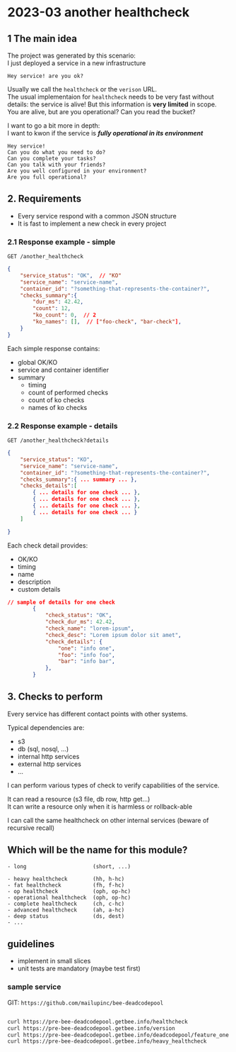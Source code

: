 # 2023-03 another healthcheck

## 1 The main idea

The project was generated by this scenario:  
I just deployed a service in a new infrastructure  

```text
Hey service! are you ok?
```

Usually we call the `healthcheck` or the `verison` URL.  
The usual implementaion for `healthcheck` needs to be very fast without details: the service is alive! But this information is **very limited** in scope.  
You are alive, but are you operational? Can you read the bucket?

I want to go a bit more in depth:  
I want to kwon if the service is **_fully operational in its environment_**

```text
Hey service!
Can you do what you need to do?
Can you complete your tasks?
Can you talk with your friends?
Are you well configured in your environment?
Are you full operational?
```

## 2. Requirements

- Every service respond with a common JSON structure
- It is fast to implement a new check in every project

### 2.1 Response example - simple

`GET /another_healthcheck`

```json
{
    "service_status": "OK",  // "KO"
    "service_name": "service-name",
    "container_id": "?something-that-represents-the-container?",
    "checks_summary":{
        "dur_ms": 42.42,
        "count": 12,
        "ko_count": 0,  // 2
        "ko_names": [],  // ["foo-check", "bar-check"], 
    }
}
```

Each simple response contains:

- global OK/KO
- service and container identifier
- summary
  - timing
  - count of performed checks
  - count of ko checks
  - names of ko checks

### 2.2 Response example - details

`GET /another_healthcheck?details`

```json
{
    "service_status": "KO",
    "service_name": "service-name",
    "container_id": "?something-that-represents-the-container?",
    "checks_summary":{ ... summary ... },
    "checks_details":[
        { ... details for one check ... },
        { ... details for one check ... },
        { ... details for one check ... },
        { ... details for one check ... }
    ]

}
```

Each check detail provides:

- OK/KO
- timing
- name
- description
- custom details

```json
// sample of details for one check
        {
            "check_status": "OK",
            "check_dur_ms": 42.42,
            "check_name": "lorem-ipsum",
            "check_desc": "Lorem ipsum dolor sit amet",
            "check_details": {
                "one": "info one",
                "foo": "info foo",
                "bar": "info bar",
            },
        }

```

## 3. Checks to perform

Every service has different contact points with other systems.

Typical dependencies are:

- s3
- db (sql, nosql, ...)
- internal http services
- external http services
- ...

I can perform various types of check to verify capabilities of the service.  

It can read a resource (s3 file, db row, http get...)  
It can write a resource only when it is harmless or rollback-able  

I can call the same healthcheck on other internal services (beware of recursive recall)

## Which will be the name for this module?

```text
- long                     (short, ...)

- heavy healthcheck        (hh, h-hc)
- fat healthcheck          (fh, f-hc)
- op healthcheck           (oph, op-hc)
- operational healthcheck  (oph, op-hc)
- complete healthcheck     (ch, c-hc)
- advanced healthcheck     (ah, a-hc)
- deep status              (ds, dest)
- ...
```

## guidelines

- implement in small slices
- unit tests are mandatory (maybe test first)

### sample service

GIT: `https://github.com/mailupinc/bee-deadcodepool`

```bash

curl https://pre-bee-deadcodepool.getbee.info/healthcheck                | jq
curl https://pre-bee-deadcodepool.getbee.info/version                    | jq
curl https://pre-bee-deadcodepool.getbee.info/deadcodepool/feature_one   | jq
curl https://pre-bee-deadcodepool.getbee.info/heavy_healthcheck          | jq

```
